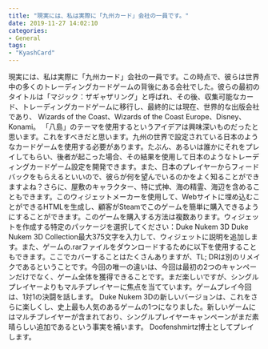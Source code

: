 ```yaml
---
title: "現実には、私は実際に「九州カード」会社の一員です。"
date: 2019-11-27 14:02:10
categories:
- General
tags:
- "KyashCard"
---
```


現実には、私は実際に「九州カード」会社の一員です。この時点で、彼らは世界中の多くのトレーディングカードゲームの背後にある会社でした。彼らの最初のタイトルは「マジック：ザギャザリング」と呼ばれ、その後、収集可能なカード、トレーディングカードゲームに移行し、最終的には現在、世界的な出版会社であり、 Wizards of the Coast、Wizards of the Coast Europe、Disney、Konami。 「八島」のテーマを使用するというアイデアは興味深いものだったと思います。これをすべきだと思います。九州の世界で設定されている日本のようなカードゲームを使用する必要があります。たぶん、あるいは誰かにそれをプレイしてもらい、後者が起こった場合、その結果を使用して日本のようなトレーディングカードゲーム設定を開発できます。また、日本のプレイヤーからフィードバックをもらえるといいので、彼らが何を望んでいるのかをよく知ることができますよね？さらに、屋敷のキャラクター、特に式神、海の精霊、海辺を含めることもできます。このウィジェットメーカーを使用して、Webサイトに埋め込むことができるHTMLを生成し、顧客がSteamでこのゲームを簡単に購入できるようにすることができます。このゲームを購入する方法は複数あります。ウィジェットを作成する特定のパッケージを選択してください：Duke Nukem 3D Duke Nukem 3D Collection最大375文字を入力して、ウィジェットに説明を追加します。また、ゲームの.rarファイルをダウンロードするために以下を使用することもできます。ここでカバーすることはたくさんありますが、TL; DRは別のリメイクであるということです。今回の唯一の違いは、今回は最初の2つのキャンペーンだけでなく、ゲーム全体を獲得できることです。まだ楽しいですが、シングルプレイヤーよりもマルチプレイヤーに焦点を当てています。ゲームプレイ今回は、1対1の決闘を話します。 Duke Nukem 3Dの新しいバージョンは、これをさらに楽しくし、史上最も人気のあるゲームの1つになりました。新しいゲームにはマルチプレイヤーが含まれており、シングルプレイヤーキャンペーンがまだ素晴らしい追加であるという事実を補います。 Doofenshmirtz博士としてプレイします。
